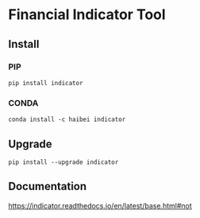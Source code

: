 # Financial Indicator Tool

## Install

### PIP
`pip install indicator`

### CONDA
`conda install -c haibei indicator`

## Upgrade
`pip install --upgrade indicator`

## Documentation
https://indicator.readthedocs.io/en/latest/base.html#not
